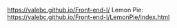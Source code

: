 https://valebc.github.io/Front-end-I/
Lemon Pie: https://valebc.github.io/Front-end-I/LemonPie/index.html
